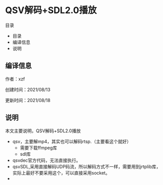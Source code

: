 # QSV解码+SDL2.0播放

目录

- 目录
- 编译信息
- 说明

## 编译信息

作者：xzf

创建时间：2021/08/13

更新时间：2021/08/18

## 说明

本文主要说明，QSV解码+SDL2.0播放

- qsv，主要解mp4，其实也可以解码rtsp.（主要看这个就好）
  - 需要下载ffmpeg库
  - sdl库
- qsvdec官方代码，无法直接执行。
- qsvSDL,采用直接解码UDP码流，所以解码方式不一样，需要用到jrtplib库，实际上最好不要采用这个，可以直接采用socket。
- 